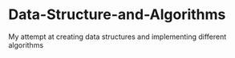 # Data-Structure-and-Algorithms
My attempt at creating data structures and implementing different algorithms
